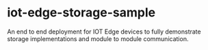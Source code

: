 # iot-edge-storage-sample
An end to end deployment for IOT Edge devices to fully demonstrate storage implementations and module to module communication.
